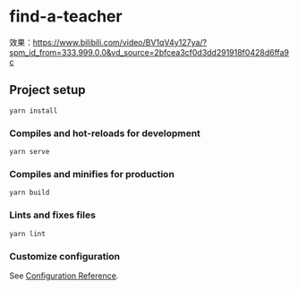 # find-a-teacher

效果：https://www.bilibili.com/video/BV1qV4y127ya/?spm_id_from=333.999.0.0&vd_source=2bfcea3cf0d3dd291918f0428d6ffa9c

## Project setup
```
yarn install
```

### Compiles and hot-reloads for development
```
yarn serve
```

### Compiles and minifies for production
```
yarn build
```

### Lints and fixes files
```
yarn lint
```

### Customize configuration
See [Configuration Reference](https://cli.vuejs.org/config/).
